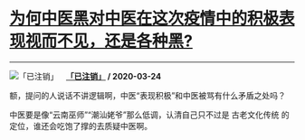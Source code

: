 # [为何中医黑对中医在这次疫情中的积极表现视而不见，还是各种黑?](https://www.zhihu.com/answer/1102303510)

-----------------------------------------------------------------------------

![「已注销」](https://pic2.zhimg.com/da8e974dc.jpg?source=1940ef5c "「已注销」")&emsp;**[「已注销」](https://www.zhihu.com/people/yue-long-men-3) / 2020-03-24**

额，提问的人说话不讲逻辑啊，中医“表现积极”和中医被骂有什么矛盾之处吗？

中医要是像“云南巫师”“潮汕姥爷”那么低调，认清自己只不过是 古老文化传统 的定位，谁还会吃饱了撑的去质疑中医啊。

